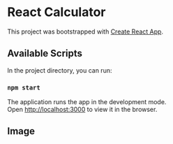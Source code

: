 # React Calculator

This project was bootstrapped with [Create React App](https://github.com/facebook/create-react-app).

## Available Scripts

In the project directory, you can run:

### `npm start`

The application runs the app in the development mode.\
Open [http://localhost:3000](http://localhost:3000) to view it in the browser.

## Image 
